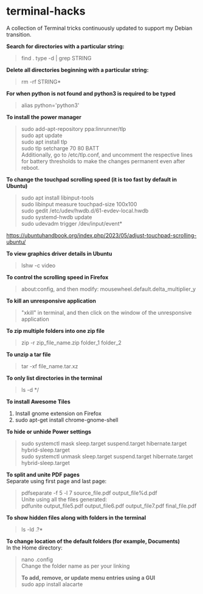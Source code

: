 # terminal-hacks
A collection of Terminal tricks continuously updated to support my Debian transition.

**Search for directories with a particular string:**  
> find . type -d | grep STRING

**Delete all directories beginning with a particular string:**  
> rm -rf STRING*

**For when python is not found and python3 is required to be typed**  
> alias python='python3'

**To install the power manager**  
> sudo add-apt-repository ppa:linrunner/tlp  
> sudo apt update  
> sudo apt install tlp  
> sudo tlp setcharge 70 80 BATT  
Additionally, go to /etc/tlp.conf, and uncomment the respective lines for battery thresholds to make the changes permanent even after reboot.

**To change the touchpad scrolling speed (it is too fast by default in Ubuntu)**  
> sudo apt install libinput-tools  
> sudo libinput measure touchpad-size 100x100  
> sudo gedit /etc/udev/hwdb.d/61-evdev-local.hwdb  
> sudo systemd-hwdb update  
> sudo udevadm trigger /dev/input/event*

https://ubuntuhandbook.org/index.php/2023/05/adjust-touchpad-scrolling-ubuntu/

**To view graphics driver details in Ubuntu**  
> lshw -c video

**To control the scrolling speed in Firefox**  
> about:config, and then modify: mousewheel.default.delta_multiplier_y

**To kill an unresponsive application**  
> "xkill" in terminal, and then click on the window of the unresponsive application

**To zip multiple folders into one zip file**  
> zip -r zip_file_name.zip folder_1 folder_2

**To unzip a tar file**  
> tar -xf file_name.tar.xz

**To only list directories in the terminal**  
> ls -d */

**To install Awesome Tiles**
1.  Install gnome extension on Firefox
2.  sudo apt-get install chrome-gnome-shell

**To hide or unhide Power settings**  
> sudo systemctl mask sleep.target suspend.target hibernate.target hybrid-sleep.target  
> sudo systemctl unmask sleep.target suspend.target hibernate.target hybrid-sleep.target

**To split and unite PDF pages**  
Separate using first page and last page:  
> pdfseparate -f 5 -l 7 source_file.pdf output_file%d.pdf  
Unite using all the files generated:  
> pdfunite output_file5.pdf output_file6.pdf output_file7.pdf final_file.pdf

**To show hidden files along with folders in the terminal**  
> ls -ld .?*

**To change location of the default folders (for example, Documents)**  
In the Home directory:  
> nano .config  
Change the folder name as per your linking
>
> **To add, remove, or update menu entries using a GUI**  
> sudo app install alacarte

&nbsp;
